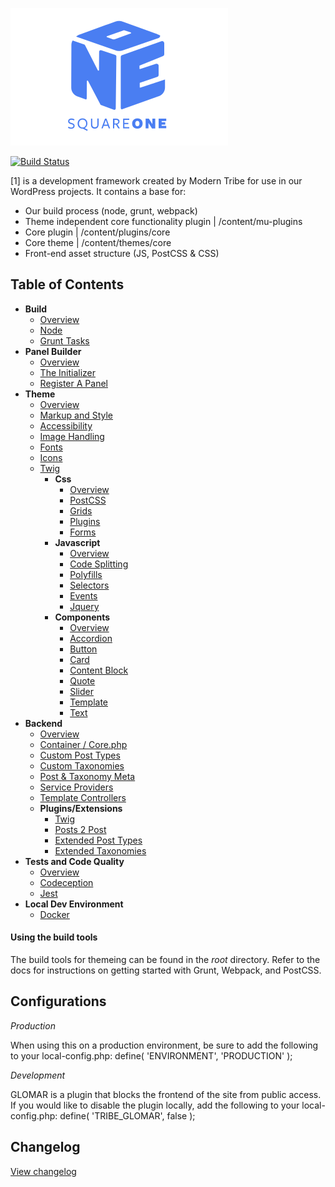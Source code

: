 ![./example/example.svg](./logo.svg)

[![Build Status](https://travis-ci.com/moderntribe/square-one.svg?token=1evq9eFenqSy9NpYbMyT&branch=master)](https://travis-ci.com/moderntribe/square-one)

[1] is a development framework created by Modern Tribe for use in our WordPress projects. It contains a base for:

* Our build process (node, grunt, webpack)
* Theme independent core functionality plugin | /content/mu-plugins
* Core plugin | /content/plugins/core
* Core theme | /content/themes/core
* Front-end asset structure (JS, PostCSS & CSS)

## Table of Contents

* **Build**
  * [Overview](/docs/build/README.md)
  * [Node](/docs/build/node.md)
  * [Grunt Tasks](/docs/build/grunt.md)
* **Panel Builder**
  * [Overview](/docs/panels/README.md)
  * [The Initializer](/docs/panels/initializer.md)
  * [Register A Panel](/docs/panels/register.md)
* **Theme**
  * [Overview](/docs/theme/README.md)
  * [Markup and Style](/docs/theme/markup-and-style.md)
  * [Accessibility](/docs/theme/accessibility.md)
  * [Image Handling](/docs/theme/images.md)
  * [Fonts](/docs/theme/fonts.md)
  * [Icons](/docs/theme/icons.md)
  * [Twig](/docs/theme/twig.md)
    * **Css**
      * [Overview](/docs/theme/css/README.md)
      * [PostCSS](/docs/theme/css/postcss.md)
      * [Grids](/docs/theme/css/grids.md)
      * [Plugins](/docs/theme/css/plugins.md)
      * [Forms](/docs/theme/css/forms.md)
    * **Javascript**
      * [Overview](/docs/theme/js/README.md)
      * [Code Splitting](/docs/theme/js/code-splitting.md)
      * [Polyfills](/docs/theme/js/polyfills.md)
      * [Selectors](/docs/theme/js/selectors.md)
      * [Events](/docs/theme/js/events.md)
      * [Jquery](/docs/theme/js/jquery.md)
    * **Components**
      * [Overview](/docs/theme/components/README.md)
      * [Accordion](/docs/theme/components/accordion.md)
      * [Button](/docs/theme/components/button.md)
      * [Card](/docs/theme/components/card.md)
      * [Content Block](/docs/theme/components/content_block.md)
      * [Quote](/docs/theme/components/quote.md)
      * [Slider](/docs/theme/components/slider.md)
      * [Template](/docs/theme/components/template.md)
      * [Text](/docs/theme/components/text.md)
* **Backend**
  * [Overview](/docs/backend/README.md)
  * [Container / Core.php](/docs/backend/container.md)
  * [Custom Post Types](/docs/backend/post-types.md)
  * [Custom Taxonomies](/docs/backend/taxonomies.md)
  * [Post & Taxonomy Meta](/docs/backend/post-meta.md)
  * [Service Providers](/docs/backend/service-providers.md)
  * [Template Controllers](/docs/backend/data.md)
  * **Plugins/Extensions**
    * [Twig](https://twig.symfony.com/)
    * [Posts 2 Post](https://github.com/scribu/wp-posts-to-posts/wiki)
    * [Extended Post Types](https://github.com/johnbillion/extended-cpts/blob/master/README.md)
    * [Extended Taxonomies](https://github.com/johnbillion/extended-taxos/blob/master/README.md)
* **Tests and Code Quality**
  * [Overview](/docs/tests/README.md)
  * [Codeception](/docs/tests/codeception.md)
  * [Jest](/docs/tests/jest.md)
* **Local Dev Environment**
  * [Docker](/dev/docker/README.md)



#### Using the build tools

The build tools for themeing can be found in the *root* directory. Refer to the docs for instructions on getting started with Grunt, Webpack, and PostCSS.


## Configurations


*Production*

When using this on a production environment, be sure to add the following to your local-config.php:
    define( 'ENVIRONMENT', 'PRODUCTION' );

*Development*

GLOMAR is a plugin that blocks the frontend of the site from public access. If you would like to disable the plugin locally, add the following to your local-config.php:
    define( 'TRIBE_GLOMAR', false );


## Changelog

[View changelog](./changelog.md)
